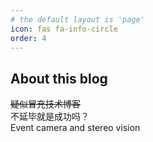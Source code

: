 ```yaml
---
# the default layout is 'page'
icon: fas fa-info-circle
order: 4
---
```


## About this blog


~~疑似冒充技术博客~~  
不延毕就是成功吗？  
Event camera and stereo vision 